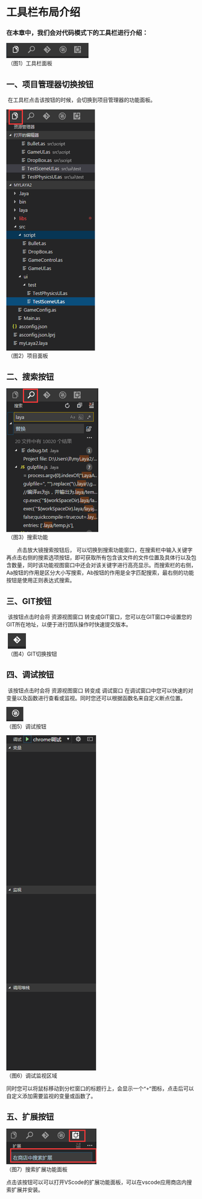 # 工具栏布局介绍



### 在本章中，我们会对代码模式下的工具栏进行介绍：

![blob.png](img/1.png)<br/>
​        	（图1）工具栏面板




## 一、项目管理器切换按钮

​        在工具栏点击该按钮的时候，会切换到项目管理器的功能面板。

![blob.png](img/2.png)<br/>
​        	（图2）项目面板

 

## 二、搜索按钮

 ![blob.png](img/3.png)<br/>
​        	（图3）搜索功能     



 　　点击放大镜搜索按钮后， 可以切换到搜索功能窗口，在搜索栏中输入关键字再点击右侧的搜索选项按钮，即可获取所有包含该文件的文件位置及具体行以及包含数量，同时该功能视图窗口中还会对该关键字进行高亮显示。而搜索栏的右侧，Aa按钮的作用是区分大小写搜索，Ab按钮的作用是全字匹配搜索，最右侧的功能按钮是使用正则表达式搜索。

 

 

## 三、GIT按钮

​        该按钮点击时会将 资源视图窗口 转变成GIT窗口，您可以在GIT窗口中设置您的GIT所在地址，以便于进行团队操作时快速提交版本。

​         ![图片1.png](img/4.png)<br/>
​        	（图4）GIT切换按钮

 



## 四、调试按钮

​        该按钮点击时会将 资源视图窗口 转变成 调试窗口 在调试窗口中您可以快速的对变量以及函数进行查看或监视。同时您还可以根据函数名来自定义断点位置。

 ![图片1.png](img/5.png)<br/>
（图5）调试按钮

![图片1.png](img/6.png)<br/>
（图6）调试监视区域

​         同时您可以将鼠标移动到分栏窗口的标题行上，会显示一个`“+”`图标，点击后可以自定义添加需要监视的变量或函数了。

 



## 五、扩展按钮 

![blob.png](img/7.png)<br/>
（图7）搜索扩展功能面板    

点击该按钮可以可以打开VScode的扩展功能面板，可以在vscode应用商店内搜索扩展并安装。